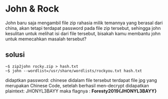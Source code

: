 # John & Rock
John baru saja mengambil file zip rahasia milik temannya yang berasal dari china,
akan tetapi terdapat password pada file zip tersebut, sehingga john kesulitan untuk melihat isi dari
file tersebut, bisakah kamu membantu john untuk memecahkan masalah tersebut?

## solusi

    ~$ zip2john rocky.zip > hash.txt
    ~$ john --wordlist=/usr/share/wordlists/rockyou.txt hash.txt
   didaptkan password: chinese
didalam file tersebut terdapat file jpg yang merupakan Chinese Code, setelah berhasil men-decrypt didapatkan
plaintext: JHONYL3BAYY 
maka flagnya : **Foresty2019{JHONYL3BAYY}** 
